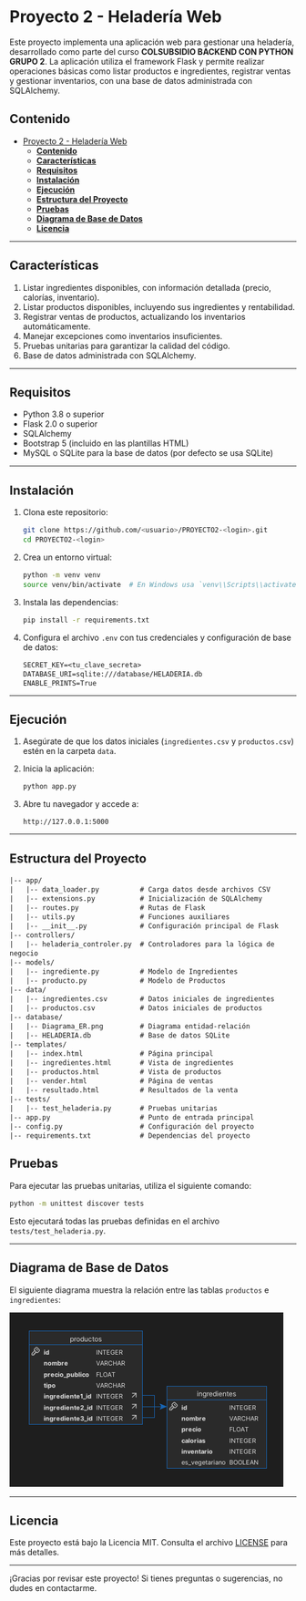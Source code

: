 # Proyecto 2 - Heladería Web

Este proyecto implementa una aplicación web para gestionar una heladería, desarrollado como parte del curso **COLSUBSIDIO BACKEND CON PYTHON GRUPO 2**. La aplicación utiliza el framework Flask y permite realizar operaciones básicas como listar productos e ingredientes, registrar ventas y gestionar inventarios, con una base de datos administrada con SQLAlchemy.

## **Contenido**

- [Proyecto 2 - Heladería Web](#proyecto-2---heladería-web)
  - [**Contenido**](#contenido)
  - [**Características**](#características)
  - [**Requisitos**](#requisitos)
  - [**Instalación**](#instalación)
  - [**Ejecución**](#ejecución)
  - [**Estructura del Proyecto**](#estructura-del-proyecto)
  - [**Pruebas**](#pruebas)
  - [**Diagrama de Base de Datos**](#diagrama-de-base-de-datos)
  - [**Licencia**](#licencia)

---

## **Características**

1. Listar ingredientes disponibles, con información detallada (precio, calorías, inventario).
2. Listar productos disponibles, incluyendo sus ingredientes y rentabilidad.
3. Registrar ventas de productos, actualizando los inventarios automáticamente.
4. Manejar excepciones como inventarios insuficientes.
5. Pruebas unitarias para garantizar la calidad del código.
6. Base de datos administrada con SQLAlchemy.

---

## **Requisitos**

- Python 3.8 o superior
- Flask 2.0 o superior
- SQLAlchemy
- Bootstrap 5 (incluido en las plantillas HTML)
- MySQL o SQLite para la base de datos (por defecto se usa SQLite)

---

## **Instalación**

1. Clona este repositorio:
   ```bash
   git clone https://github.com/<usuario>/PROYECTO2-<login>.git
   cd PROYECTO2-<login>
   ```

2. Crea un entorno virtual:
   ```bash
   python -m venv venv
   source venv/bin/activate  # En Windows usa `venv\\Scripts\\activate`
   ```

3. Instala las dependencias:
   ```bash
   pip install -r requirements.txt
   ```

4. Configura el archivo `.env` con tus credenciales y configuración de base de datos:
   ```plaintext
   SECRET_KEY=<tu_clave_secreta>
   DATABASE_URI=sqlite:///database/HELADERIA.db
   ENABLE_PRINTS=True
   ```

---

## **Ejecución**

1. Asegúrate de que los datos iniciales (`ingredientes.csv` y `productos.csv`) estén en la carpeta `data`.

2. Inicia la aplicación:
   ```bash
   python app.py
   ```

3. Abre tu navegador y accede a:
   ```
   http://127.0.0.1:5000
   ```

---

## **Estructura del Proyecto**

```plaintext
|-- app/
|   |-- data_loader.py          # Carga datos desde archivos CSV
|   |-- extensions.py           # Inicialización de SQLAlchemy
|   |-- routes.py               # Rutas de Flask
|   |-- utils.py                # Funciones auxiliares
|   |-- __init__.py             # Configuración principal de Flask
|-- controllers/
|   |-- heladeria_controler.py  # Controladores para la lógica de negocio
|-- models/
|   |-- ingrediente.py          # Modelo de Ingredientes
|   |-- producto.py             # Modelo de Productos
|-- data/
|   |-- ingredientes.csv        # Datos iniciales de ingredientes
|   |-- productos.csv           # Datos iniciales de productos
|-- database/
|   |-- Diagrama_ER.png         # Diagrama entidad-relación
|   |-- HELADERIA.db            # Base de datos SQLite
|-- templates/
|   |-- index.html              # Página principal
|   |-- ingredientes.html       # Vista de ingredientes
|   |-- productos.html          # Vista de productos
|   |-- vender.html             # Página de ventas
|   |-- resultado.html          # Resultados de la venta
|-- tests/
|   |-- test_heladeria.py       # Pruebas unitarias
|-- app.py                      # Punto de entrada principal
|-- config.py                   # Configuración del proyecto
|-- requirements.txt            # Dependencias del proyecto
```

## **Pruebas**

Para ejecutar las pruebas unitarias, utiliza el siguiente comando:

```bash
python -m unittest discover tests
```

Esto ejecutará todas las pruebas definidas en el archivo `tests/test_heladeria.py`.

---

## **Diagrama de Base de Datos**

El siguiente diagrama muestra la relación entre las tablas `productos` e `ingredientes`:

![Diagrama de Base de Datos](docs/Diagrama_ER.png)

---

## **Licencia**

Este proyecto está bajo la Licencia MIT. Consulta el archivo [LICENSE](LICENSE) para más detalles.

---

¡Gracias por revisar este proyecto! Si tienes preguntas o sugerencias, no dudes en contactarme.
